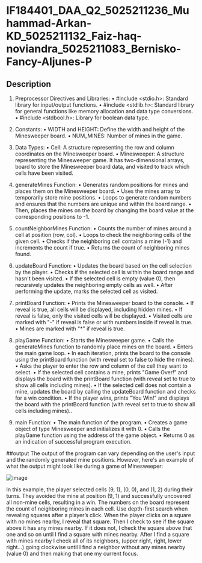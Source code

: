 # IF184401_DAA_Q2_5025211236_Muhammad-Arkan-KD_5025211132_Faiz-haq-noviandra_5025211083_Bernisko-Fancy-Aljunes-P

## Description
1.	Preprocessor Directives and Libraries:
•	#include <stdio.h>: Standard library for input/output functions.
•	#include <stdlib.h>: Standard library for general functions like memory allocation and data type conversions.
•	#include <stdbool.h>: Library for boolean data type.
2.	Constants:
•	WIDTH and HEIGHT: Define the width and height of the Minesweeper board.
•	NUM_MINES: Number of mines in the game.
3.	Data Types:
•	Cell: A structure representing the row and column coordinates on the Minesweeper board.
•	Minesweeper: A structure representing the Minesweeper game. It has two-dimensional arrays, board to store the Minesweeper board data, and visited to track which cells have been visited.
4.	generateMines Function:
•	Generates random positions for mines and places them on the Minesweeper board.
•	Uses the mines array to temporarily store mine positions.
•	Loops to generate random numbers and ensures that the numbers are unique and within the board range.
•	Then, places the mines on the board by changing the board value at the corresponding positions to -1.

5.	countNeighborMines Function:
•	Counts the number of mines around a cell at position (row, col).
•	Loops to check the neighboring cells of the given cell.
•	Checks if the neighboring cell contains a mine (-1) and increments the count if true.
•	Returns the count of neighboring mines found.
6.	updateBoard Function:
•	Updates the board based on the cell selection by the player.
•	Checks if the selected cell is within the board range and hasn't been visited.
•	If the selected cell is empty (value 0), then recursively updates the neighboring empty cells as well.
•	After performing the update, marks the selected cell as visited.
7.	printBoard Function:
•	Prints the Minesweeper board to the console.
•	If reveal is true, all cells will be displayed, including hidden mines.
•	If reveal is false, only the visited cells will be displayed.
•	Visited cells are marked with "-" if reveal is false or with numbers inside if reveal is true.
•	Mines are marked with "*" if reveal is true.
8.	playGame Function:
•	Starts the Minesweeper game.
•	Calls the generateMines function to randomly place mines on the board.
•	Enters the main game loop.
•	In each iteration, prints the board to the console using the printBoard function (with reveal set to false to hide the mines).
•	Asks the player to enter the row and column of the cell they want to select.
•	If the selected cell contains a mine, prints "Game Over!" and displays the board with the printBoard function (with reveal set to true to show all cells including mines).
•	If the selected cell does not contain a mine, updates the board by calling the updateBoard function and checks for a win condition.
•	If the player wins, prints "You Win!" and displays the board with the printBoard function (with reveal set to true to show all cells including mines)..
9.	main Function:
•	The main function of the program.
•	Creates a game object of type Minesweeper and initializes it with 0.
•	Calls the playGame function using the address of the game object.
•	Returns 0 as an indication of successful program execution.

##output
The output of the program can vary depending on the user's input and the randomly generated mine positions. However, here's an example of what the output might look like during a game of Minesweeper:

![image](https://github.com/Arkandrvesh/IF184401_DAA_Q2_5025211236_Muhammad-Arkan-KD_5025211132_Faiz-haq-noviandra/assets/116497822/238025c9-d5ae-42e6-a600-45e9a8e4fa8c)

In this example, the player selected cells (9, 1), (0, 0), and (1, 2) during their turns. They avoided the mine at position (9, 1) and successfully uncovered all non-mine cells, resulting in a win. The numbers on the board represent the count of neighboring mines in each cell.
Use depth-first search when revealing squares after a player’s click. When the player clicks on a square with no mines nearby, I reveal that square. Then I check to see if the square above it has any mines nearby. If it does not, I check the square above that one and so on until I find a square with mines nearby. After I find a square with mines nearby I check all of its neighbors, (upper right, right, lower right…) going clockwise until I find a neighbor without any mines nearby (value 0) and then making that one my current focus.

